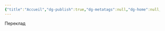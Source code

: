 ```yaml
---
{"title":"Accueil","dg-publish":true,"dg-metatags":null,"dg-home":null,"permalink":"/accueil/","dgPassFrontmatter":true,"noteIcon":""}
---
```



Переклад